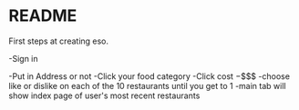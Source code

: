 # README

First steps at creating eso.

-Sign in

-Put in Address or not
-Click your food category
-Click cost $-$\$\$\$
-choose like or dislike on each of the 10 restaurants until you get to 1
-main tab will show index page of user's most recent restaurants
 
